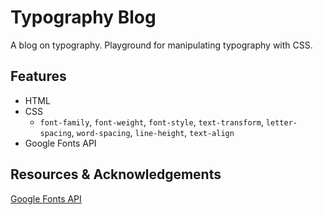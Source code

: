 # Typography Blog
A blog on typography.
Playground for manipulating typography with CSS.

## Features
* HTML
* CSS
  * `font-family`, `font-weight`, `font-style`, `text-transform`, `letter-spacing`, `word-spacing`, `line-height`, `text-align`
* Google Fonts API
<!-- * implement `@font-face` ruleset in-place of using a `<link>` element with local font files -->

## Resources & Acknowledgements
[Google Fonts API](https://fonts.google.com/)